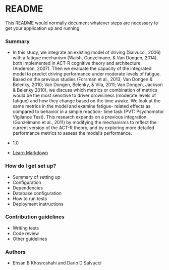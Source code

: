 # README #

This README would normally document whatever steps are necessary to get your application up and running.

### Summary ###

* In this study, we integrate an existing model of driving (Salvucci, 2006) with a fatigue mechanism (Walsh, Gunzelmann, & Van Dongen, 2014), both implemented in ACT-R cognitive theory and architecture (Anderson, 2007). Then we evaluate the capacity of the integrated model to predict driving performance under moderate levels of fatigue. Based on the previous studies (Forsman et al., 2013; Van Dongen & Belenky, 2010; Van Dongen, Belenky, & Vila, 2011; Van Dongen, Jackson & Belenky 2010), we discuss which metrics or combination of metrics would be the most sensitive to driver drowsiness (moderate levels of fatigue) and how they change based on the time awake. We look at the same metrics in the model and examine fatigue- related effects as compared to behavior in a simple reaction- time task (PVT: Psychomotor Vigilance Test). This research expands on a previous integration (Gunzelmann et al., 2011) by modifying the mechanisms to reflect the current version of the ACT-R theory, and by exploring more detailed performance metrics to assess the model’s performance.

* 1.0
* [Learn Markdown](https://bitbucket.org/tutorials/markdowndemo)

### How do I get set up? ###

* Summary of setting up
* Configuration
* Dependencies
* Database configuration
* How to run tests
* Deployment instructions

### Contribution guidelines ###

* Writing tests
* Code review
* Other guidelines

### Authors ###

* Ehsan B Khosroshahi and Dario D Salvucci